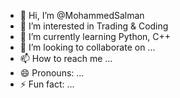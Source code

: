 - 👋 Hi, I’m @MohammedSalman
- 👀 I’m interested in Trading & Coding
- 🌱 I’m currently learning Python, C++
- 💞️ I’m looking to collaborate on ...
- 📫 How to reach me ...
- 😄 Pronouns: ...
- ⚡ Fun fact: ...

<!---
MohammedSalman4836/MohammedSalman4836 is a ✨ special ✨ repository because its `README.md` (this file) appears on your GitHub profile.
You can click the Preview link to take a look at your changes.
--->
